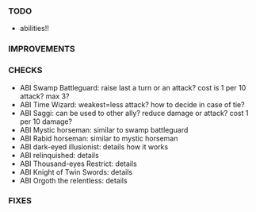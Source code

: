 ### TODO
- abilities!!

### IMPROVEMENTS

### CHECKS
- ABI Swamp Battleguard: raise last a turn or an attack? cost is 1 per 10 attack? max 3?
- ABI Time Wizard: weakest=less attack? how to decide in case of tie?
- ABI Saggi: can be used to other ally? reduce damage or attack? cost 1 per 10 damage?
- ABI Mystic horseman: similar to swamp battleguard
- ABI Rabid horseman: similar to mystic horseman
- ABI dark-eyed illusionist: details how it works
- ABI relinquished: details
- ABI Thousand-eyes Restrict: details
- ABI Knight of Twin Swords: details
- ABI Orgoth the relentless: details

### FIXES

